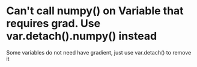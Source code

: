 # Can't call numpy() on Variable that requires grad. Use var.detach().numpy() instead

Some variables do not need have gradient, just use var.detach() to remove it
